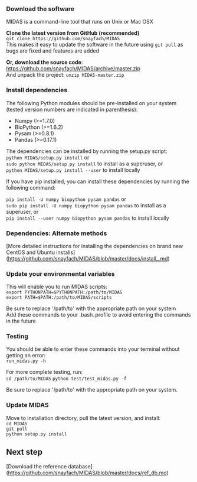 ### Download the software

MIDAS is a command-line tool that runs on Unix or Mac OSX

**Clone the latest version from GitHub (recommended)**   
`git clone https://github.com/snayfach/MIDAS`  
This makes it easy to update the software in the future using `git pull` as bugs are fixed and features are added

**Or, download the source code**: 
https://github.com/snayfach/MIDAS/archive/master.zip  
And unpack the project: `unzip MIDAS-master.zip`

### Install dependencies

The following Python modules should be pre-installed on your system
(tested version numbers are indicated in parenthesis):

* Numpy (>=1.7.0)
* BioPython (>=1.6.2)
* Pysam (>=0.8.1)
* Pandas (>=0.17.1)

The dependencies can be installed by running the setup.py script:  
`python MIDAS/setup.py install` or  
`sudo python MIDAS/setup.py install` to install as a superuser, or  
`python MIDAS/setup.py install --user` to install locally  

If you have pip installed, you can install these dependencies by running the following command:

`pip install -U numpy biopython pysam pandas` or  
`sudo pip install -U numpy biopython pysam pandas` to install as a superuser, or  
`pip install --user numpy biopython pysam pandas` to install locally  

### Dependencies: Alternate methods
[More detailed instructions for installing the dependencies on brand new CentOS and Ubuntu installs] (https://github.com/snayfach/MIDAS/blob/master/docs/install_.md)

### Update your environmental variables

This will enable you to run MIDAS scripts:  
`export PYTHONPATH=$PYTHONPATH:/path/to/MIDAS`  
`export PATH=$PATH:/path/to/MIDAS/scripts` 

Be sure to replace '/path/to' with the appropriate path on your system  
Add these commands to your .bash_profile to avoid entering the commands in the future

### Testing
You should be able to enter these commands into your terminal without getting an error:  
`run_midas.py -h`

For more complete testing, run:   
`cd /path/to/MIDAS`
`python test/test_midas.py -f`

Be sure to replace '/path/to' with the appropriate path on your system.
### Update MIDAS
Move to installation directory, pull the latest version, and install:  
`cd MIDAS`  
`git pull`  
`python setup.py install`


## Next step
[Download the reference database] (https://github.com/snayfach/MIDAS/blob/master/docs/ref_db.md)
